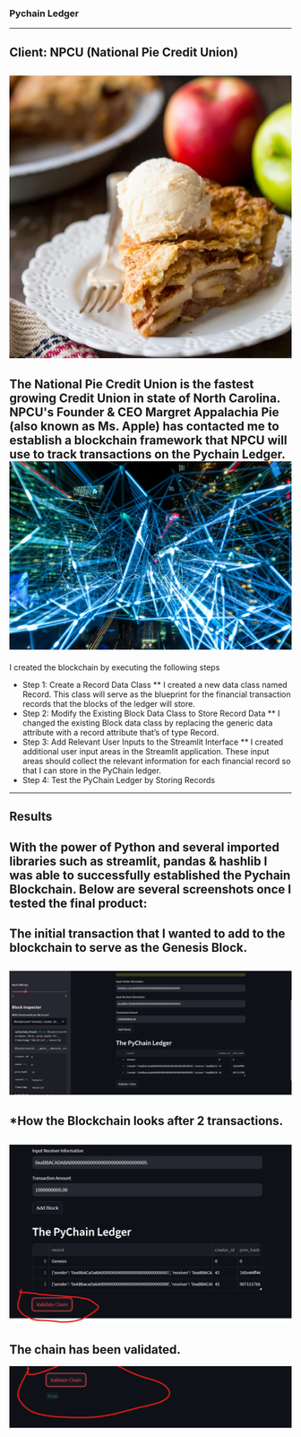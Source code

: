 ### Pychain Ledger
---
## Client: NPCU (National Pie Credit Union)
![Alt Text](pychain_pie.jpg)
---
The National Pie Credit Union is the fastest growing Credit Union in state of North Carolina. NPCU's Founder & CEO Margret Appalachia Pie (also known as Ms. Apple) has contacted me to establish a blockchain framework that NPCU will use to track transactions on the Pychain Ledger.
![Alt Text](interweb_connection.jpg)
---
I created the blockchain by executing the following steps
* Step 1: Create a Record Data Class
** I created a new data class named Record. This class will serve as the blueprint for the financial transaction records that the blocks of the ledger will store.
* Step 2: Modify the Existing Block Data Class to Store Record Data
** I changed the existing Block data class by replacing the generic data attribute with a record attribute that’s of type Record.
* Step 3: Add Relevant User Inputs to the Streamlit Interface
** I created additional user input areas in the Streamlit application. These input areas should collect the relevant information for each financial record so that I can store in the PyChain ledger.
* Step 4: Test the PyChain Ledger by Storing Records

---
## Results

With the power of Python and several imported libraries such as streamlit, pandas & hashlib I was able to successfully established the Pychain Blockchain. Below are several screenshots once I tested the final product:
---
## The initial transaction that I wanted to add to the blockchain to serve as the Genesis Block.
![Alt Text](screenshot_1_pychain.png)
---
*How the Blockchain looks after 2 transactions.
---
![Alt Text](screenshot_2_pychain.png)
---
## The chain has been validated.
![Alt Text](screenshot_3_pychain.png)
